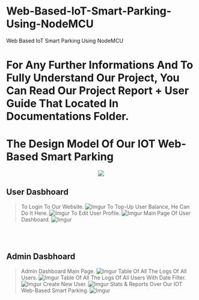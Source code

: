 # Web-Based-IoT-Smart-Parking-Using-NodeMCU
 Web Based IoT Smart Parking Using NodeMCU

# For Any Further Informations And To Fully Understand Our Project, You Can Read Our Project Report + User Guide That Located In Documentations Folder.

# The Design Model Of Our IOT Web-Based Smart Parking
<p align="center">
 <img src="Design%20Model/IMG_20220614_004643.jpg">
 <br/>
</p>

## User Dasbhoard
> To Login To Our Website.
![Imgur](User%20Dashboard%20ScreenShots/login.PNG)
> To Top-Up User Balance, He Can Do It Here.
![Imgur](User%20Dashboard%20ScreenShots/balance.PNG)
> To Edit User Profile.
![Imgur](User%20Dashboard%20ScreenShots/profile.PNG)
> Main Page Of User Dashboard.
![Imgur](User%20Dashboard%20ScreenShots/userDashnoard2.PNG)

<br/>
<br/>

## Admin Dasbhoard
> Admin Dashboard Main Page.
![Imgur](Admin%20Dashboard%20ScreenShots/Capture_1.PNG)
> Table Of All The Logs Of All Users.
![Imgur](Admin%20Dashboard%20ScreenShots/Capture_2.png)
> Table Of All The Logs Of All Users With Date Filter.
![Imgur](Admin%20Dashboard%20ScreenShots/Capture_3.png)
> Create New User.
![Imgur](Admin%20Dashboard%20ScreenShots/Capture_4.png)
> Stats & Reports Over Our IOT Web-Based Smart Parking.
![Imgur](Admin%20Dashboard%20ScreenShots/Capture_5.png)
